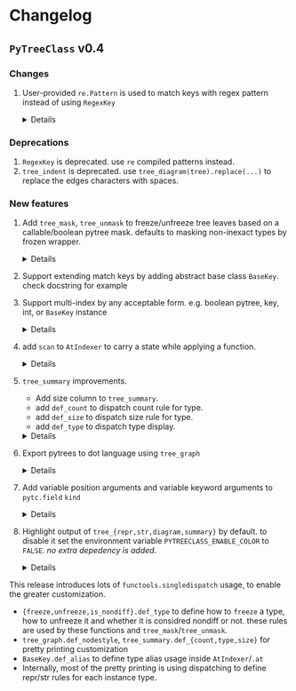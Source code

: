 # Changelog

## `PyTreeClass` v0.4

### Changes

1) User-provided `re.Pattern` is used to match keys with regex pattern instead of using `RegexKey`

    <details>

    Example:

    ```python
    import pytreeclass as pytc
    import re 

    tree = {"l1":1, "l2":2, "b":3}
    tree = pytc.AtIndexer(tree)
    tree.at[re.compile("l.*")].get()
    # {'b': None, 'l1': 1, 'l2': 2}
    ```
    </details>

### Deprecations
1) `RegexKey`  is deprecated. use `re` compiled patterns instead.
2) `tree_indent` is deprecated. use `tree_diagram(tree).replace(...)` to replace the edges characters with spaces.

### New features

1)  Add  `tree_mask`, `tree_unmask` to freeze/unfreeze tree leaves based on a callable/boolean pytree mask. defaults to masking non-inexact types by frozen wrapper.
    <details>

    Example: Pass non-`jax` types through `jax` transformation without error.

    ```python
    # pass non-differentiable values to `jax.grad`
    import pytreeclass as pytc
    import jax
    @jax.grad
    def square(tree):
        tree = pytc.tree_unmask(tree)
        return tree[0]**2
    tree = (1., 2)  # contains a non-differentiable node
    square(pytc.tree_mask(tree))
    # (Array(2., dtype=float32, weak_type=True), #2)
    ```

    </details>



2) Support extending match keys by adding abstract base class `BaseKey`. check      docstring for example


3) Support multi-index by any acceptable form. e.g. boolean pytree, key, int, or `BaseKey` instance

    <details>


    Example:

    ```python

    import pytreeclass as pytc
    tree = {"l1":1, "l2":2, "b":3}
    tree = pytc.AtIndexer(tree)
    tree.at["l1","l2"].get()
    # {'b': None, 'l1': 1, 'l2': 2}

    ```
    </details>


4) add `scan` to `AtIndexer` to carry a state while applying a function.
    
    <details>

    Example:

    ```python

    import pytreeclass as pytc
    def scan_func(leaf, state):
        # increase the state by 1 for each function call
        return leaf**2, state+1

    tree = {"l1": 1, "l2": 2, "b": 3}
    tree = pytc.AtIndexer(tree)
    tree, state = tree.at["l1", "l2"].scan(scan_func, 0)
    state
    # 2
    tree
    # {'b': 3, 'l1': 1, 'l2': 4}

    ```
    </details>


5) `tree_summary` improvements.

   - Add size column to `tree_summary`.
   - add `def_count` to dispatch count rule for type.
   - add `def_size` to dispatch size rule for type.
   - add `def_type` to dispatch type display.

    <details>

    Example:

    ```python

    import pytreeclass as pytc
    import jax.numpy as jnp

    x = jnp.ones((5, 5))

    print(pytc.tree_summary([1, 2, 3, x]))
    # ┌────┬────────┬─────┬───────┐
    # │Name│Type    │Count│Size   │
    # ├────┼────────┼─────┼───────┤
    # │[0] │int     │1    │       │
    # ├────┼────────┼─────┼───────┤
    # │[1] │int     │1    │       │
    # ├────┼────────┼─────┼───────┤
    # │[2] │int     │1    │       │
    # ├────┼────────┼─────┼───────┤
    # │[3] │f32[5,5]│25   │100.00B│
    # ├────┼────────┼─────┼───────┤
    # │Σ   │list    │28   │100.00B│
    # └────┴────────┴─────┴───────┘

    # make list display its number of elements
    # in the type row
    @pytc.tree_summary.def_type(list)
    def _(_: list) -> str:
        return f"List[{len(_)}]"

    print(pytc.tree_summary([1, 2, 3, x]))
    # ┌────┬────────┬─────┬───────┐
    # │Name│Type    │Count│Size   │
    # ├────┼────────┼─────┼───────┤
    # │[0] │int     │1    │       │
    # ├────┼────────┼─────┼───────┤
    # │[1] │int     │1    │       │
    # ├────┼────────┼─────┼───────┤
    # │[2] │int     │1    │       │
    # ├────┼────────┼─────┼───────┤
    # │[3] │f32[5,5]│25   │100.00B│
    # ├────┼────────┼─────┼───────┤
    # │Σ   │List[4] │28   │100.00B│
    # └────┴────────┴─────┴───────┘

    ```

    </details>


6) Export pytrees to dot language using `tree_graph`

    <details>

    ```python
    # define custom style for a node by dispatching on the value
    # the defined function should return a dict of attributes
    # that will be passed to graphviz.
    import pytreeclass as pytc
    tree = [1, 2, dict(a=3)]
    @pytc.tree_graph.def_nodestyle(list)
    def _(_) -> dict[str, str]:
        return dict(shape="circle", style="filled", fillcolor="lightblue")
    dot_graph = graphviz.Source(pytc.tree_graph(tree))
    dot_graph
    ```

    ![image](https://github.com/ASEM000/PyTreeClass/assets/48389287/1d5168f0-2696-4d46-bdec-5338b0619605)

7) Add variable position arguments and variable keyword arguments to `pytc.field` `kind`

    <details>

    ```python
    import pytreeclass as pytc


    class Tree(pytc.TreeClass):
        a: int = pytc.field(kind="VAR_POS")
        b: int = pytc.field(kind="POS_ONLY")
        c: int = pytc.field(kind="VAR_KW")
        d: int
        e: int = pytc.field(kind="KW_ONLY")


    Tree.__init__
    # <function __main__.Tree.__init__(self, b: int, /, d: int, *a: int, e: int, **c: int) -> None>
    ```
    </details>


8) Highlight output of `tree_{repr,str,diagram,summary}` by default. to disable it set the environment variable `PYTREECLASS_ENABLE_COLOR` to `FALSE`. *no extra depedency is added*.
    
    <details>

    Sample output :![image](https://github.com/ASEM000/PyTreeClass/assets/48389287/90213513-a6a5-4602-b988-d8993509bf81)
    <details>


This release introduces lots of `functools.singledispatch` usage, to enable the greater customization.
- `{freeze,unfreeze,is_nondiff}.def_type` to define how to `freeze` a type, how to unfreeze it and whether it is considred nondiff or not. these rules are used by these functions and `tree_mask`/`tree_unmask`.
- `tree_graph.def_nodestyle`, `tree_summary.def_{count,type,size}` for pretty printing customization
- `BaseKey.def_alias` to define type alias usage inside `AtIndexer`/`.at`
- Internally, most of the pretty printing is using dispatching to define repr/str rules for each instance type.